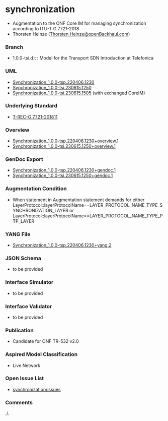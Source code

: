 # synchronization
- Augmentation to the ONF Core IM for managing synchronization according to ITU-T G.7721-2018
- Thorsten Heinze (Thorsten.Heinze@openBackhaul.com)

### Branch
- 1.0.0-tsi.d.t : Model for the Transport SDN Introduction at Telefonica

### UML
- [Synchronization_1.0.0-tsp.220406.1230](./Synchronization_1.0.0-tsp.220406.1230.zip)
- [Synchronization_1.0.0-tsi.230615.1250](./Synchronization_1.0.0-tsi.230615.1250.zip)
- [Synchronization_1.0.0-tsi.230615.1505](./Synchronization_1.0.0-tsi.230615.1505.zip) (with exchanged CoreIM)

### Underlying Standard
- [T-REC-G.7721-201811](./T-REC-G.7721-201811.pdf)

### Overview 
- [Synchronization_1.0.0-tsp.220406.1230+overview.1](./Synchronization_1.0.0-tsp.220406.1230+overview.1.png)
- [Synchronization_1.0.0-tsi.230615.1250+overview.1](./Synchronization_1.0.0-tsi.230615.1250+overview.1.png)

### GenDoc Export
- [Synchronization_1.0.0-tsp.220406.1230+gendoc.1](./Synchronization_1.0.0-tsp.220406.1230+gendoc.1.doc)
- [Synchronization_1.0.0-tsi.230615.1250+gendoc.1](./Synchronization_1.0.0-tsi.230615.1250+gendoc.1.doc)

### Augmentation Condition
- When statement in Augmentation statement demands for either LayerProtocol::layerProtocolName==LAYER_PROTOCOL_NAME_TYPE_SYNCHRONIZATION_LAYER or LayerProtocol::layerProtocolName==LAYER_PROTOCOL_NAME_TYPE_PTP_LAYER

### YANG File
- [Synchronization_1.0.0-tsp.220406.1230+yang.2](./Synchronization_1.0.0-tsp.220406.1230+yang.2.zip)

### JSON Schema
- to be provided

### Interface Simulator
- to be provided

### Interface Validator
- to be provided

### Publication
- Candidate for ONF TR-532 v2.0

### Aspired Model Classification
- Live Network

### Open Issue List
- [synchronization/issues](../../issues)

### Comments
./.
